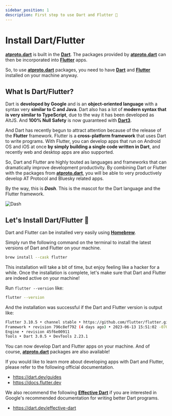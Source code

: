 ```yaml
---
sidebar_position: 1
description: First step to use Dart and Flutter 🎯
---
```


# Install Dart/Flutter

**[atproto.dart](https://github.com/myConsciousness/atproto.dart)** is built in the **[Dart](https://dart.dev)**. The packages provided by **[atproto.dart](https://github.com/myConsciousness/atproto.dart)** can then be incorporated into **[Flutter](https://flutter.dev)** apps.

So, to use **[atproto.dart](https://github.com/myConsciousness/atproto.dart)** packages, you need to have **[Dart](https://dart.dev)** and **[Flutter](https://flutter.dev)** installed on your machine anyway.

## What Is Dart/Flutter?

Dart is **developed by Google** and is an **object-oriented language** with a syntax very **similar to C and Java**. Dart also has a lot of **modern syntax that is very similar to TypeScript**, due to the way it has been developed as AltJS. And **100% Null Safety** is now guaranteed with **[Dart3](https://medium.com/p/53f065a10635)**.

And Dart has recently begun to attract attention because of the release of the **Flutter** framework. Flutter is a **cross-platform framework** that uses Dart to write programs. With Flutter, you can develop apps that run on Android OS and iOS at once **by simply building a single code written in Dart**, and recently web and desktop apps are also supported.

So, Dart and Flutter are highly touted as languages and frameworks that can dramatically improve development productivity. By combining Dart or Flutter with the packages from **[atproto.dart](https://github.com/myConsciousness/atproto.dart)**, you will be able to very productively develop AT Protocol and Bluesky related apps.

By the way, this is **_Dash_**. This is the mascot for the Dart language and the Flutter framework.

![Dash](https://docs.flutter.dev/assets/images/dash/Dash.png)

## Let's Install Dart/Flutter 🎯

Dart and Flutter can be installed very easily using **[Homebrew](https://formulae.brew.sh/cask/flutter)**.

Simply run the following command on the terminal to install the latest versions of Dart and Flutter on your machine.

```bash
brew install --cask flutter
```

This installation will take a bit of time, but enjoy feeling like a hacker for a while. Once the installation is complete, let's make sure that Dart and Flutter are indeed active on your machine!

Run `flutter --version` like:

```bash
flutter --version
```

And the installation was successful if the Dart and Flutter version is output like:

```bash
Flutter 3.10.5 • channel stable • https://github.com/flutter/flutter.git
Framework • revision 796c8ef792 (4 days ago) • 2023-06-13 15:51:02 -0700
Engine • revision 45f6e00911
Tools • Dart 3.0.5 • DevTools 2.23.1
```

You can now develop Dart and Flutter apps on your machine. And of course, **[atproto.dart](https://github.com/myConsciousness/atproto.dart)** packages are also available!

If you would like to learn more about developing apps with Dart and Flutter, please refer to the following official documentation.

- https://dart.dev/guides
- https://docs.flutter.dev

We also recommend the following **[Effective Dart](https://dart.dev/effective-dart)** if you are interested in Google's recommended documentation for writing better Dart programs.

- https://dart.dev/effective-dart
